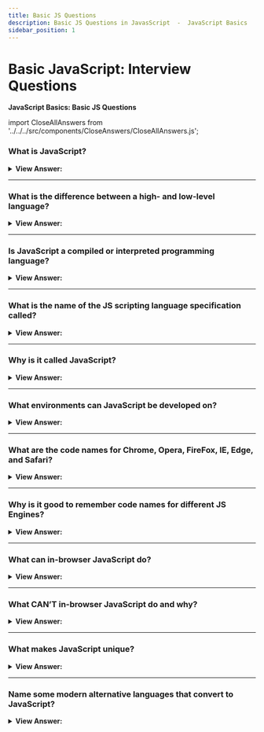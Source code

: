 ```yaml
---
title: Basic JS Questions
description: Basic JS Questions in JavasScript  -  JavaScript Basics
sidebar_position: 1
---
```


# Basic JavaScript: Interview Questions

**JavaScript Basics: Basic JS Questions**

<head>
  <title>JavaScript Frontend Interview Questions and Answers</title>
  <meta charSet='utf-8' />
</head>

import CloseAllAnswers from '../../../src/components/CloseAnswers/CloseAllAnswers.js';

<CloseAllAnswers />

### What is JavaScript?

<details className='answer'>
  <summary>
    <strong>View Answer:</strong>
  </summary>
  <div>
    <div>
      <strong>Interview Response:</strong> JavaScript is a dynamically typed,
      interpreted scripting language that creates interactive effects for the
      browser.
    </div>
  </div>
</details>

---

### What is the difference between a high- and low-level language?

<details>
  <summary>
    <strong>View Answer:</strong>
  </summary>
  <div>
    <div>
      <strong>Interview Response:</strong> When a language is high level, it means that it is built without requiring detailed knowledge of the underlying computer. For example, memory management, knowing which processor is running, and keeping track of things like pointers are unnecessary. High-level programming languages ​​are easier to write and maintain because they are platform independent.
    </div>
  </div>
</details>

---

### Is JavaScript a compiled or interpreted programming language?

<details>
  <summary>
    <strong>View Answer:</strong>
  </summary>
  <div>
    <div>
      <strong>Interview Response:</strong> JavaScript is an interpreted
      programming language.
    </div>
    <br />
    <div>
      <strong>Technical Response:</strong> Programs written in a compiled language are directly translated by the target machine. With  interpreted languages, the source code is not directly translated by the target machine. Instead, another program, the interpreter, reads and executes the code. Simply put: JavaScript is an interpreted language.
    </div>
  </div>
</details>

---

### What is the name of the JS scripting language specification called?

<details>
  <summary>
    <strong>View Answer:</strong>
  </summary>
  <div>
    <div>
      <strong>Interview Response:</strong> ECMAScript with a reference guide
      named ECMA-262.
    </div>
  </div>
</details>

---

### Why is it called JavaScript?

<details>
  <summary>
    <strong>View Answer:</strong>
  </summary>
  <div>
    <div>
      <strong>Interview Response:</strong> JavaScript was originally named “Live
      Script”, but because of the popularity of Java. It was renamed too
      JavaScript as a play on the notoriety of the Java programming language,
      but they are different. JavaScript is a high-level programming language
      and Java is a mid-level programming language.
    </div>
  </div>
</details>

---

### What environments can JavaScript be developed on?

<details>
  <summary>
    <strong>View Answer:</strong>
  </summary>
  <div>
    <div>
      <strong>Interview Response:</strong> JavaScript works in any environment
      that has a JS engine.
    </div>
    <br />
    <div>
      <strong>Technical Response:</strong> Today, JavaScript can execute not
      only in the browser, but also on the server, or on any device that has a
      special program called the JavaScript engine.
    </div>
  </div>
</details>

---

### What are the code names for Chrome, Opera, FireFox, IE, Edge, and Safari?

<details>
  <summary>
    <strong>View Answer:</strong>
  </summary>
  <div>
    <div>
      <strong>Technical Response:</strong>
      <br />
      <br />
      <ol>
        <li>V8 - in Chrome and Opera</li>
        <li>Spider Monkey - in FireFox</li>
        <li>Chakra - in Internet Explorer</li>
        <li>Chakra Core - in Microsoft Edge</li>
        <li>Nitro / SquirrelFish - in Safari</li>
      </ol>
    </div>
  </div>
</details>

---

### Why is it good to remember code names for different JS Engines?

<details>
  <summary>
    <strong>View Answer:</strong>
  </summary>
  <div>
    <div>
      <strong>Interview Response:</strong> It is good to remember the names of
      engines to ensure features work in all environments. If not, we must write
      a polyfill.
    </div>
    <br />
    <div>
      <strong>Technical Response:</strong> The code names are good to remember
      because they are used in developer articles on the internet. For instance,
      if “a feature X is supported by V8”, then it probably works in Chrome and
      Opera.
    </div>
  </div>
</details>

---

### What can in-browser JavaScript do?

<details>
  <summary><strong>View Answer:</strong></summary>
  <div>
  <div><strong>Interview Response:</strong>  In-browser JavaScript can do everything related to a webpage like manipulation, interaction with the user, and the webserver.</div><br />
  <div><strong>Technical Response:</strong> The capabilities of JavaScript depend greatly on the environment in which it is operating in. For example, Node.js, JavaScript can read or write arbitrary files and perform network requests. With in-browser JavaScript, you can manipulate web pages, communicate with users, and interact with the server.</div>
  </div><br/>
 <strong>For instance, in-browser JavaScript can:</strong>

1. Change the existing content, add HTML, and add styles to the page.
1. React to user actions, run on mouse clicks, pointer movements, key presses.
1. Send requests over the network to remote servers, download and upload files (so-called AJAX and COMET technologies).
1. Get and set cookies, ask questions to the visitor, show messages.
1. Remember the data on the client-side (“local storage”).

</details>

---

### What CAN’T in-browser JavaScript do and why?

<details>
  <summary>
    <strong>View Answer:</strong>
  </summary>
  <div>
    <div>
      <strong>Interview Response:</strong> In the browser, JavaScript's
      abilities are limited to ensure a user's safety. The aim is to prevent a
      malicious website from accessing users’ data or harming them.
    </div>
    <br />
    <div>
      <strong>Technical Response:</strong> JavaScript’s abilities in the browser
      are limited for the sake of the user’s safety. The goal is to prevent evil
      websites from accessing personal data or harming users.
    </div>
    <div>
      <strong>Examples of such restrictions include:</strong>
      <br />
      <br />
      <ol>
        <li>
          JavaScript on a webpage may not read/write arbitrary files on the hard
          disk, copy them, or execute programs. It has no direct access to OS
          functions.
        </li>
        <li>
          Currently, browsers can work with files, but they are limited to
          certain actions, such as dropping files into the browser window or
          selecting them via a &#8249;input&#8250; tag.
        </li>
        <li>
          here are ways to interact with the camera/microphone and other
          devices, but they require a user’s explicit permission. The
          JavaScript-enabled page cannot secretly activate a webcam, monitor the
          surroundings, and/or send user information.
        </li>
        <li>
          The JavaScript on one page may not access the code on the other if the
          pages are on separate domains, protocols, or port.
        </li>
        <li>
          JavaScript can easily communicate over the net to the server where the
          current page came from. But its ability to receive data from other
          sites/domains is crippled. Though possible, it requires explicit
          agreement (expressed in HTTP headers) from the remote side.
        </li>
      </ol>
    </div>
  </div>
</details>

---

### What makes JavaScript unique?

<details>
  <summary>
    <strong>View Answer:</strong>
  </summary>
  <div>
    <div>
      <strong>Interview Response:</strong> JavaScript is unique because it has
      full integration with HTML, CSS and it is supported by all major browsers.
    </div>
    <br />
    <div>
      <strong>Technical Response:</strong> There are at least three great things
      about JavaScript including full integration with HTML/CSS, simple things
      are done simply, and support by all major browsers and enabled by default.
      JavaScript is the only browser technology that combines these three
      things. That is what makes JavaScript unique. That is why it is the most
      widespread tool for creating browser interfaces.
    </div>
  </div>
</details>

---

### Name some modern alternative languages that convert to JavaScript?

<details>
  <summary>
    <strong>View Answer:</strong>
  </summary>
  <div>
    <div>
      <strong>Interview Response:</strong> Some of the alternatives to
      JavaScript include Coffee Script, Type Script, Flow, Brython, Dart and
      Kotlin.
    </div>
    <br />
    <div>
      <strong>Technical Response:</strong> There are several popular languages,
      which are trans-piled (converted) to JavaScript before they run in the
      browser.
    </div>
    <br />
    <div>
      <strong>Examples of such languages:</strong>
      <br />
      <br />
      <ol>
        <li>
          CoffeeScript is a “syntactic sugar” for JavaScript. It introduces
          shorter syntax, allowing us to write clearer and more precise code.
          Usually, Ruby devs like it.
        </li>
        <li>
          A major focus of TypeScript is to add "strict data typing" so that
          complex systems can be developed and supported more easily. It is
          developed by Microsoft.
        </li>
        <li>
          Flow adds data typing of its own, but in a unique way. Facebook
          developed it.
        </li>
        <li>
          Dart is a standalone language that runs in non-browser environments
          (like mobile apps) but is also the ability to convert into JavaScript.
          Google developed it.
        </li>
        <li>
          Brython is a JavaScript transpiler that makes it possible to write
          applications in pure Python without JavaScript.
        </li>
        <li>
          A modern, concise, and secure programming language, Kotlin supports
          the browser and Node.js.
        </li>
      </ol>
    </div>
  </div>
</details>
